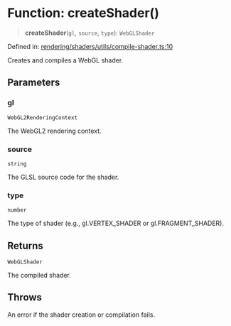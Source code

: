 # Function: createShader()

> **createShader**(`gl`, `source`, `type`): `WebGLShader`

Defined in: [rendering/shaders/utils/compile-shader.ts:10](https://github.com/Forge-Game-Engine/Forge/blob/6a4c05c6b58848e53a4f2ca7d9cd2f9b6c10e5ac/src/rendering/shaders/utils/compile-shader.ts#L10)

Creates and compiles a WebGL shader.

## Parameters

### gl

`WebGL2RenderingContext`

The WebGL2 rendering context.

### source

`string`

The GLSL source code for the shader.

### type

`number`

The type of shader (e.g., gl.VERTEX_SHADER or gl.FRAGMENT_SHADER).

## Returns

`WebGLShader`

The compiled shader.

## Throws

An error if the shader creation or compilation fails.
